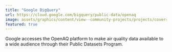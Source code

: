 ```yaml
---
title: "Google BigQuery"
url: https://cloud.google.com/bigquery/public-data/openaq
image: assets/graphics/content/view--community-projects/projects/covers/google.jpg
featured: true
---
```


Google accesses the OpenAQ platform to make air quality data available to a wide audience through their Public Datasets Program.
